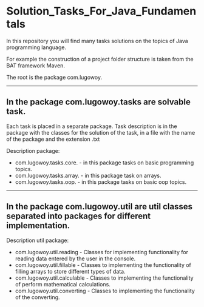 # Solution_Tasks_For_Java_Fundamentals
In this repository you will find many tasks solutions  on the topics of Java programming language.

For example the construction of a project folder structure is taken from the BAT framework Maven.

The root is the package com.lugowoy.

------------------------------------
In the package com.lugowoy.tasks are solvable task.
--------------------
Each task is placed in a separate package.
Task description is in the package with the classes for the solution of the task, in a file with the name of the package and the extension .txt

Description package:
- com.lugowoy.tasks.core. - in this package tasks on basic programming topics.
- com.lugowoy.tasks.array. - in this package task on arrays.
- сom.lugowoy.tasks.oop. - in this package tasks on basic oop topics.

-----------------------------------------------------------------------------------------------------
In the package com.lugowoy.util are util classes separated into packages for different implementation.
--------------------
Description util package:
- com.lugowoy.util.reading - Classes for implementing functionality for reading data entered by the user in the console.
- com.lugowoy.util.fillable - Classes to implementing the functionality of filling arrays to store different types of data.
- com.lugowoy.util.calculable - Classes to implementing the functionality of perform mathematical calculations.
- com.lugowoy.util.converting - Classes to implementing the functionality of the converting.
